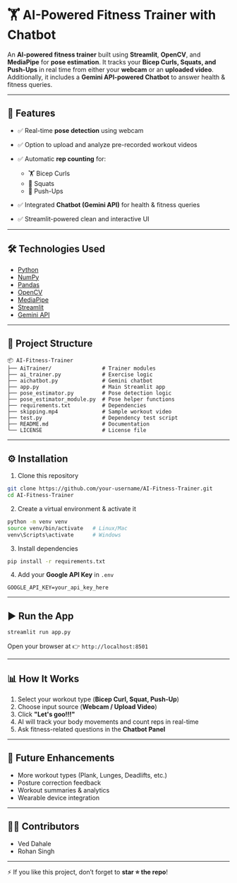# 🏋️ AI-Powered Fitness Trainer with Chatbot

An **AI-powered fitness trainer** built using **Streamlit**, **OpenCV**, and **MediaPipe** for **pose estimation**.
It tracks your **Bicep Curls, Squats, and Push-Ups** in real time from either your **webcam** or an **uploaded video**.
Additionally, it includes a **Gemini API-powered Chatbot** to answer health & fitness queries.

---

## 🚀 Features

* ✅ Real-time **pose detection** using webcam
* ✅ Option to upload and analyze pre-recorded workout videos
* ✅ Automatic **rep counting** for:

  * 🏋️ Bicep Curls
  * 🏃 Squats
  * 💪 Push-Ups
* ✅ Integrated **Chatbot (Gemini API)** for health & fitness queries
* ✅ Streamlit-powered clean and interactive UI

---

## 🛠️ Technologies Used

* [Python](https://www.python.org/)
* [NumPy](https://numpy.org/)
* [Pandas](https://pandas.pydata.org/)
* [OpenCV](https://opencv.org/)
* [MediaPipe](https://developers.google.com/mediapipe)
* [Streamlit](https://streamlit.io/)
* [Gemini API](https://ai.google.dev/)

---

## 📂 Project Structure

```
📦 AI-Fitness-Trainer
├── AiTrainer/                # Trainer modules
├── ai_trainer.py             # Exercise logic
├── aichatbot.py              # Gemini chatbot
├── app.py                    # Main Streamlit app
├── pose_estimator.py         # Pose detection logic
├── pose_estimator_module.py  # Pose helper functions
├── requirements.txt          # Dependencies
├── skipping.mp4              # Sample workout video
├── test.py                   # Dependency test script
├── README.md                 # Documentation
└── LICENSE                   # License file
```

---

## ⚙️ Installation

1. Clone this repository

```bash
git clone https://github.com/your-username/AI-Fitness-Trainer.git
cd AI-Fitness-Trainer
```

2. Create a virtual environment & activate it

```bash
python -m venv venv
source venv/bin/activate   # Linux/Mac
venv\Scripts\activate      # Windows
```

3. Install dependencies

```bash
pip install -r requirements.txt
```

4. Add your **Google API Key** in `.env`

```
GOOGLE_API_KEY=your_api_key_here
```

---

## ▶️ Run the App

```bash
streamlit run app.py
```

Open your browser at 👉 `http://localhost:8501`

---

## 📊 How It Works

1. Select your workout type (**Bicep Curl, Squat, Push-Up**)
2. Choose input source (**Webcam / Upload Video**)
3. Click **"Let's goo!!!"**
4. AI will track your body movements and count reps in real-time
5. Ask fitness-related questions in the **Chatbot Panel**
   
---

## 🔮 Future Enhancements

* More workout types (Plank, Lunges, Deadlifts, etc.)
* Posture correction feedback
* Workout summaries & analytics
* Wearable device integration

---

## 👨‍💻 Contributors

* Ved Dahale
* Rohan Singh

---

⚡ If you like this project, don’t forget to **star ⭐ the repo**!

